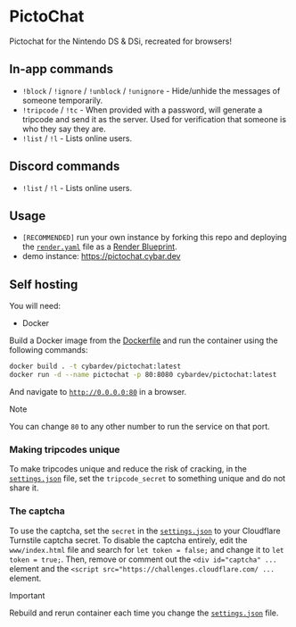 # PictoChat

Pictochat for the Nintendo DS & DSi, recreated for browsers!

## In-app commands
- `!block` / `!ignore` / `!unblock` / `!unignore` - Hide/unhide the messages of someone temporarily.
- `!tripcode` / `!tc` - When provided with a password, will generate a tripcode and send it as the server. Used for verification that someone is who they say they are.
- `!list` / `!l` - Lists online users.

## Discord commands
- `!list` / `!l` - Lists online users.

## Usage
- `[RECOMMENDED]` run your own instance by forking this repo and deploying the [`render.yaml`](./render.yaml) file as a [Render Blueprint](https://render.com/docs/infrastructure-as-code).
- demo instance: https://pictochat.cybar.dev

## Self hosting
You will need:
- Docker

Build a Docker image from the [Dockerfile](./Dockerfile) and run the container using the following commands:
```sh
docker build . -t cybardev/pictochat:latest
docker run -d --name pictochat -p 80:8080 cybardev/pictochat:latest
```
And navigate to [`http://0.0.0.0:80`](http://0.0.0.0:80) in a browser.

> [!NOTE]
> You can change `80` to any other number to run the service on that port.

### Making tripcodes unique
To make tripcodes unique and reduce the risk of cracking, in the [`settings.json`](./src/main/resources/settings.json) file, set the `tripcode_secret` to something unique and do not share it.

### The captcha
To use the captcha, set the `secret` in the [`settings.json`](./src/main/resources/settings.json) to your Cloudflare Turnstile captcha secret.
To disable the captcha entirely, edit the `www/index.html` file and search for `let token = false;` and change it to `let token = true;`. Then, remove or comment out the `<div id="captcha" ...` element and the `<script src="https://challenges.cloudflare.com/ ...` element.

> [!IMPORTANT]
> Rebuild and rerun container each time you change the [`settings.json`](./src/main/resources/settings.json) file.
